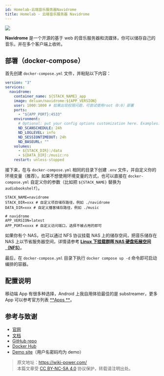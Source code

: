 ```yaml
---
id: Homelab-云端音乐服务器Navidrome
title: Homelab - 云端音乐服务器 Navidrome
---
```


![](https://wiki-media-1253965369.cos.ap-guangzhou.myqcloud.com/img/20230531212854.png)

**Navidrome** 是一个开源的基于 web 的音乐服务器和流媒体，你可以储存自己的音乐，并在多个客户端上收听。

## 部署（docker-compose）

首先创建 `docker-compose.yml` 文件，并粘贴以下内容：

```yaml title="docker-compose.yml"
version: "3"
services:
  navidrome:
    container_name: ${STACK_NAME}_app
    image: deluan/navidrome:${APP_VERSION}
    user: 1000:1000 # 如果出现权限问题，可尝试使用root（0:0）部署
    ports:
      - "${APP_PORT}:4533"
    environment:
      # Optional: put your config options customization here. Examples:
      ND_SCANSCHEDULE: 24h
      ND_LOGLEVEL: info
      ND_SESSIONTIMEOUT: 24h
      ND_BASEURL: ""
    volumes:
      - ${STACK_DIR}:/data
      - ${DATA_DIR}:/music:ro
    restart: unless-stopped
```

接下来，在与 `docker-compose.yml` 相同的目录下创建 `.env` 文件，并自定义你的环境变量（推荐）。如果不想使用环境变量的方式，也可以直接在 `docker-compose.yml` 自定义你的参数（比如把 `${STACK_NAME}` 替换为 `audiobookshelf`）。

```dotenv title=".env"
STACK_NAME=navidrome
STACK_DIR=xxx # 自定义项目储存路径，例如 ./navidrome
DATA_DIR=xxx # 自定义播客储存路径，例如 ./music

# navidrome
APP_VERSION=latest
APP_PORT=xxxx # 自定义访问端口，选择不被占用的即可
```

如果你有个 NAS，也可以通过 NFS 协议挂载 NAS 上的储存空间，把音乐储存在 NAS 上以节省服务器空间，详情请参考 [**Linux 下挂载群晖 NAS 硬盘拓展空间（NFS）**](https://wiki-power.com/Linux%E4%B8%8B%E6%8C%82%E8%BD%BD%E7%BE%A4%E6%99%96NAS%E7%A1%AC%E7%9B%98%E6%8B%93%E5%B1%95%E7%A9%BA%E9%97%B4%EF%BC%88NFS%EF%BC%89/)。

最后，在 `docker-compose.yml` 目录下执行 `docker compose up -d` 命令即可启动编排的容器。

## 配置说明

移动端 App 有很多种选择，Android 上我自用体验最佳的是 substreamer，更多 App 可以参考官方列表 [**Apps **](https://www.navidrome.org/docs/overview/#apps)。

## 参考与致谢

- [官网](https://www.navidrome.org/)
- [文档](https://www.navidrome.org/docs/installation/docker/)
- [GitHub repo](https://github.com/navidrome/navidrome/)
- [Docker Hub](https://hub.docker.com/r/deluan/navidrome)
- [Demo site](https://demo.navidrome.org/app/)（用户名密码均为 demo）

> 原文地址：<https://wiki-power.com/>  
> 本篇文章受 [CC BY-NC-SA 4.0](https://creativecommons.org/licenses/by/4.0/deed.zh) 协议保护，转载请注明出处。
